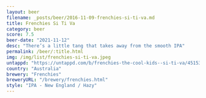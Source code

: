 ```yaml
---
layout: beer
filename: _posts/beer/2016-11-09-frenchies-si-ti-va.md
title: Frenchies Si Ti Va
category: beer
score: 7.5
beer-date: "2021-11-12"
desc: "There’s a little tang that takes away from the smooth IPA"
permalink: /beer/:title.html
img: /img/list/frenchies-si-ti-va.jpeg
untappd: "https://untappd.com/b/frenchies-the-cool-kids--si-ti-va/4515389"
country: "Australia"
brewery: "Frenchies"
breweryURL: "/brewery/frenchies.html"
style: "IPA - New England / Hazy"
---
```

